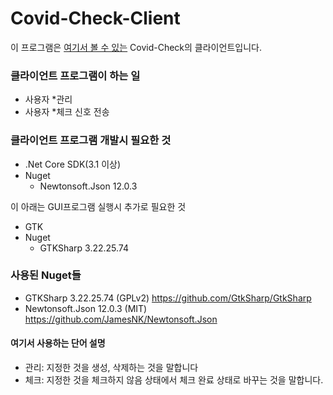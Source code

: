 # Covid-Check-Client

이 프로그램은 [여기서 볼 수 있는](https://github.com/SoftWareAndGuider/Covid-Check) Covid-Check의 클라이언트입니다.

### 클라이언트 프로그램이 하는 일
* 사용자 *관리
* 사용자 *체크 신호 전송

### 클라이언트 프로그램 개발시 필요한 것
* .Net Core SDK(3.1 이상)
* Nuget
   * Newtonsoft.Json 12.0.3
  
이 아래는 GUI프로그램 실행시 추가로 필요한 것
* GTK
* Nuget
   * GTKSharp 3.22.25.74

### 사용된 Nuget들
* GTKSharp 3.22.25.74 (GPLv2) https://github.com/GtkSharp/GtkSharp
* Newtonsoft.Json 12.0.3 (MIT) https://github.com/JamesNK/Newtonsoft.Json


#### 여기서 사용하는 단어 설명
* 관리: 지정한 것을 생성, 삭제하는 것을 말합니다
* 체크: 지정한 것을 체크하지 않음 상태에서 체크 완료 상태로 바꾸는 것을 말합니다.
